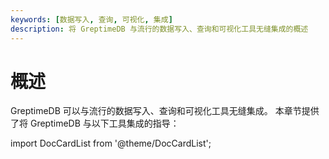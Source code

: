 ```yaml
---
keywords: [数据写入, 查询, 可视化, 集成]
description: 将 GreptimeDB 与流行的数据写入、查询和可视化工具无缝集成的概述
---
```


# 概述

GreptimeDB 可以与流行的数据写入、查询和可视化工具无缝集成。
本章节提供了将 GreptimeDB 与以下工具集成的指导：

import DocCardList from '@theme/DocCardList';

<DocCardList />

